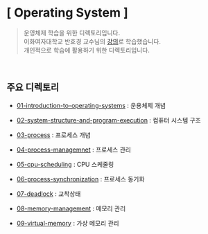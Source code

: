 # [ Operating System ]
> 운영체제 학습을 위한 디렉토리입니다.  
> 이화여자대학교 반효경 교수님의 [강의](http://www.kocw.net/home/m/cview.do?cid=3646706b4347ef09)로 학습했습니다.  
> 개인적으로 학습에 활용하기 위한 디렉토리입니다.

<br>

## 주요 디렉토리
* [01-introduction-to-operating-systems](./01-introduction-to-operating-systems) : 운용체제 개념

* [02-system-structure-and-program-execution](./02-system-structure-and-program-execution) : 컴퓨터 시스템 구조

* [03-process](./03-process) : 프로세스 개념

* [04-process-managemnet](./04-process-managemnet) : 프로세스 관리

* [05-cpu-scheduling](./05-cpu-scheduling) : CPU 스케줄링

* [06-process-synchronization](./06-process-synchronization) : 프로세스 동기화

* [07-deadlock](./07-deadlock) : 교착상태

* [08-memory-management](./08-memory-management) : 메모리 관리

* [09-virtual-memory](./09-virtual-memory) : 가상 메모리 관리


<br>
